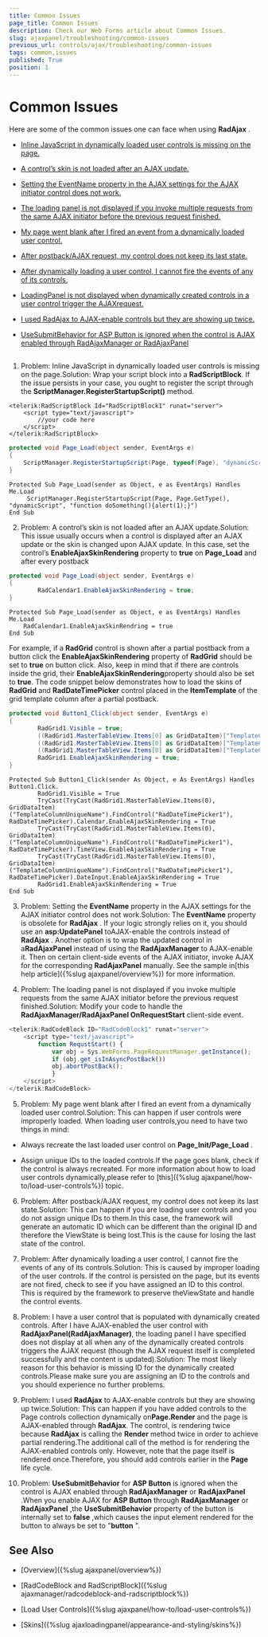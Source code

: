```yaml
---
title: Common Issues
page_title: Common Issues
description: Check our Web Forms article about Common Issues.
slug: ajaxpanel/troubleshooting/common-issues
previous_url: controls/ajax/troubleshooting/common-issues
tags: common,issues
published: True
position: 1
---
```


# Common Issues



Here are some of the common issues one can face when using **RadAjax** .

* [Inline JavaScript in dynamically loaded user controls is missing on the page.](#Problem1)

* [A control’s skin is not loaded after an AJAX update.](#Problem2)

* [Setting the EventName property in the AJAX settings for the AJAX initiator control does not work.](#Problem3)

* [The loading panel is not displayed if you invoke multiple requests from the same AJAX initiator before the previous request finished.](#Problem4)

* [My page went blank after I fired an event from a dynamically loaded user control.](#Problem5)

* [After postback/AJAX request, my control does not keep its last state.](#Problem6)

* [After dynamically loading a user control, I cannot fire the events of any of its controls.](#Problem7)

* [LoadingPanel is not displayed when dynamically created controls in a user control trigger the AJAXrequest.](#Problem8)

* [I used RadAjax to AJAX-enable controls but they are showing up twice.](#Problem9)

* [UseSubmitBehavior for ASP Button is ignored when the control is AJAX enabled through RadAjaxManager or RadAjaxPanel](#Problem10)

## 

1. Problem: Inline JavaScript in dynamically loaded user controls is missing on the page.Solution: Wrap your script block into a **RadScriptBlock**. If the issue persists in your case, you ought to register the script through the **ScriptManager.RegisterStartupScript()** method.

````ASPNET	
<telerik:RadScriptBlock Id="RadScriptBlock1" runat="server">
	<script type="text/javascript">
		//your code here
	</script>
</telerik:RadScriptBlock>
````		  	


````C#	
protected void Page_Load(object sender, EventArgs e)
{
	ScriptManager.RegisterStartupScript(Page, typeof(Page), "dynamicScript", "function doSomething(){alert(1);}");
}
````
````VB
Protected Sub Page_Load(sender as Object, e as EventArgs) Handles Me.Load
	 ScriptManager.RegisterStartupScript(Page, Page.GetType(), "dynamicScript", "function doSomething(){alert(1);}")
End Sub
````


2. Problem: A control’s skin is not loaded after an AJAX update.Solution: This issue usually occurs when a control is displayed after an AJAX update or the skin is changed upon AJAX update. In this case, set the control’s **EnableAjaxSkinRendering** property to **true** on **Page_Load** and after every postback

````C#	
protected void Page_Load(object sender, EventArgs e)
{
		RadCalendar1.EnableAjaxSkinRendering = true;
}
````
````VB
Protected Sub Page_Load(sender as Object, e as EventArgs) Handles Me.Load
	RadCalendar1.EnableAjaxSkinRendring = true
End Sub
````


For example, if a **RadGrid** control is shown after a partial postback from a button click the	**EnableAjaxSkinRendering** property of **RadGrid** should be set to **true**	on button click. Also, keep in mind that if there are controls inside the grid, their **EnableAjaxSkinRendering**property should also be set to **true**. The code snippet below demonstrates how to load the skins of	**RadGrid** and **RadDateTimePicker** control placed in the **ItemTemplate** of the grid template column after a partial postback.

````C#	
protected void Button1_Click(object sender, EventArgs e)
{
        RadGrid1.Visible = true;
        ((RadGrid1.MasterTableView.Items[0] as GridDataItem)["TemplateColumnUniqueName"].FindControl("RadDateTimePicker1") as RadDateTimePicker).Calendar.EnableAjaxSkinRendering = true;
        ((RadGrid1.MasterTableView.Items[0] as GridDataItem)["TemplateColumnUniqueName"].FindControl("RadDateTimePicker1") as RadDateTimePicker).TimeView.EnableAjaxSkinRendering = true;
        ((RadGrid1.MasterTableView.Items[0] as GridDataItem)["TemplateColumnUniqueName"].FindControl("RadDateTimePicker1") as RadDateTimePicker).DateInput.EnableAjaxSkinRendering = true;
        RadGrid1.EnableAjaxSkinRendering = true;
}
````
````VB
Protected Sub Button1_Click(sender As Object, e As EventArgs) Handles Button1.Click.
	    RadGrid1.Visible = True
	    TryCast(TryCast(RadGrid1.MasterTableView.Items(0), GridDataItem)("TemplateColumnUniqueName").FindControl("RadDateTimePicker1"), RadDateTimePicker).Calendar.EnableAjaxSkinRendering = True
	    TryCast(TryCast(RadGrid1.MasterTableView.Items(0), GridDataItem)("TemplateColumnUniqueName").FindControl("RadDateTimePicker1"), RadDateTimePicker).TimeView.EnableAjaxSkinRendering = True
	    TryCast(TryCast(RadGrid1.MasterTableView.Items(0), GridDataItem)("TemplateColumnUniqueName").FindControl("RadDateTimePicker1"), RadDateTimePicker).DateInput.EnableAjaxSkinRendering = True
	    RadGrid1.EnableAjaxSkinRendering = True
End Sub
````



3. Problem: Setting the **EventName** property in the AJAX settings for the AJAX initiator control does not work.Solution: The **EventName** property is obsolete for **RadAjax** . If your logic strongly relies on it, you should use an **asp:UpdatePanel** toAJAX-enable the controls instead of **RadAjax** . Another option is to wrap the updated control in a**RadAjaxPanel** instead of using the **RadAjaxManager** to AJAX-enable it. Then on certain client-side events of the AJAX initiator, invoke AJAX for the corresponding **RadAjaxPanel** manually. See the sample in[this help article]({%slug ajaxpanel/overview%}) for more information.

4. Problem: The loading panel is not displayed if you invoke multiple requests from the same AJAX initiator before the previous request finished.Solution: Modify your code to handle the **RadAjaxManager/RadAjaxPanel OnRequestStart** client-side event.

````JavaScript
<telerik:RadCodeBlock ID="RadCodeBlock1" runat="server"> 
    <script type="text/javascript"> 
        function RequstStart() { 
            var obj = Sys.WebForms.PageRequestManager.getInstance(); 
            if (obj.get_isInAsyncPostBack()) 
            obj.abortPostBack();
        	} 
    </script> 
</telerik:RadCodeBlock>
````



5. Problem: My page went blank after I fired an event from a dynamically loaded user control.Solution: This can happen if user controls were improperly loaded. When loading user controls,you need to have two things in mind:

* Always recreate the last loaded user control on **Page_Init/Page_Load** .

* Assign unique IDs to the loaded controls.If the page goes blank, check if the control is always recreated. For more information about how to load user controls dynamically,please refer to [this]({%slug ajaxpanel/how-to/load-user-controls%}) topic.

6. Problem: After postback/AJAX request, my control does not keep its last state.Solution: This can happen if you are loading user controls and you do not assign unique IDs to them.In this case, the framework will generate an automatic ID which can be different than the original ID and therefore the ViewState is being lost.This is the cause for losing the last state of the control.

7. Problem: After dynamically loading a user control, I cannot fire the events of any of its controls.Solution: This is caused by improper loading of the user controls. If the control is persisted on the page, but its events are not fired, check to see if you have assigned an ID to this control. This is required by the framework to preserve theViewState and handle the control events.

8. Problem: I have a user control that is populated with dynamically created controls. After I have AJAX-enabled the user control with **RadAjaxPanel(RadAjaxManager)**, the loading panel I have specified does not display at all when any of the dynamically created controls triggers the AJAX request (though the AJAX request itself is completed successfully and the content is updated).Solution: The most likely reason for this behavior is missing ID for the dynamically created controls.Please make sure you are assigning an ID to the controls and you should experience no further problems.

9. Problem: I used **RadAjax** to AJAX-enable controls but they are showing up twice.Solution: This can happen if you have added controls to the Page controls collection dynamically on**Page.Render** and the page is AJAX-enabled through **RadAjax**. The control, is rendering twice because **RadAjax** is calling the **Render** method twice in order to achieve partial rendering.The additional call of the method is for rendering the AJAX-enabled controls only. However, note that the page itself is rendered once.Therefore, you should add controls earlier in the **Page** life cycle.

10. Problem: **UseSubmitBehavior** for **ASP Button** is ignored when the control is AJAX enabled through **RadAjaxManager** or **RadAjaxPanel** .When you enable AJAX for **ASP Button** through **RadAjaxManager** or **RadAjaxPanel** ,the **UseSubmitBehavior** property of the button is internally set to **false** ,which causes the input element rendered for the button to always be set to "**button** ".

## See Also

 * [Overview]({%slug ajaxpanel/overview%})

 * [RadCodeBlock and RadScriptBlock]({%slug ajaxmanager/radcodeblock-and-radscriptblock%})

 * [Load User Controls]({%slug ajaxpanel/how-to/load-user-controls%})

 * [Skins]({%slug ajaxloadingpanel/appearance-and-styling/skins%})

